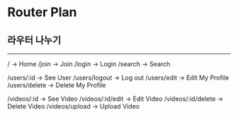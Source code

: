 # Router Plan

## 라우터 나누기
---
 / -> Home
 /join -> Join
 /login -> Login
 /search -> Search

 /users/:id -> See User
 /users/logout -> Log out
 /users/edit -> Edit My Profile
 /users/delete -> Delete My Profile

 /videos/:id -> See Video
 /videos/:id/edit -> Edit Video
 /videos/:id/delete -> Delete Video
 /videos/upload -> Upload Video

 